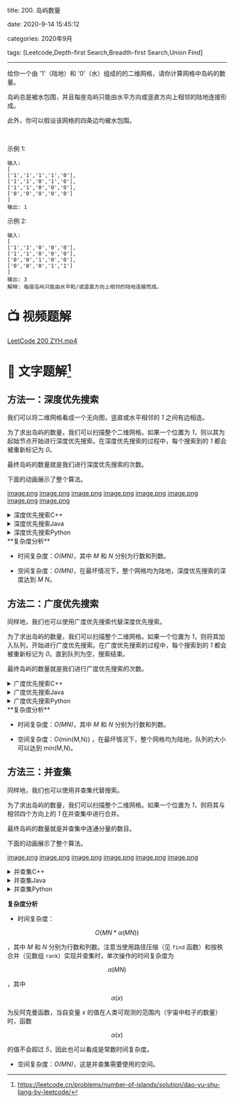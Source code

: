 title: 200. 岛屿数量

date: 2020-9-14 15:45:12

categories: 2020年9月

tags: [Leetcode,Depth-first Search,Breadth-first Search,Union Find]

---

给你一个由 '1'（陆地）和 '0'（水）组成的的二维网格，请你计算网格中岛屿的数量。

<!-- more -->



岛屿总是被水包围，并且每座岛屿只能由水平方向或竖直方向上相邻的陆地连接形成。

此外，你可以假设该网格的四条边均被水包围。

 

示例 1:

    输入:
    [
    ['1','1','1','1','0'],
    ['1','1','0','1','0'],
    ['1','1','0','0','0'],
    ['0','0','0','0','0']
    ]
    输出: 1
示例 2:
    
    输入:
    [
    ['1','1','0','0','0'],
    ['1','1','0','0','0'],
    ['0','0','1','0','0'],
    ['0','0','0','1','1']
    ]
    输出: 3
    解释: 每座岛屿只能由水平和/或竖直方向上相邻的陆地连接而成。


# 📺 视频题解  
[LeetCode 200 ZYH.mp4](0a3f7b6f-abd0-4af8-87ef-89c565b967d4)
# 📖 文字题解[^1]
## 方法一：深度优先搜索

我们可以将二维网格看成一个无向图，竖直或水平相邻的 *1* 之间有边相连。

为了求出岛屿的数量，我们可以扫描整个二维网格。如果一个位置为 *1*，则以其为起始节点开始进行深度优先搜索。在深度优先搜索的过程中，每个搜索到的 *1* 都会被重新标记为 *0*。

最终岛屿的数量就是我们进行深度优先搜索的次数。

下面的动画展示了整个算法。

 [image.png](https://pic.leetcode-cn.com/5dae0de2a06f4eae5113f9cadfa5c51bbcf0b9347c5861aa73c93d7bc1d50b34-image.png) [image.png](https://pic.leetcode-cn.com/61a98091fe75de107bf886a608e87d5bb29d810b9e7eb1e00c541f49194ea543-image.png) [image.png](https://pic.leetcode-cn.com/6d060f275561dc390841f78d85124fd193efb0801ea2dc865b2767f1093e4f3a-image.png) [image.png](https://pic.leetcode-cn.com/233368eab82832268c3c7266fd7fe65c78626de9fd89cb90b3f36a7b4e52860d-image.png) [image.png](https://pic.leetcode-cn.com/bf055c3d5f6b310f6a110ada65d503de6d7793276f5638731c81c53b4276b835-image.png) [image.png](https://pic.leetcode-cn.com/195ba530a5350e0a8f8e372319d061c85316c1064017d5c00d7cfc2b0c055de6-image.png) [image.png](https://pic.leetcode-cn.com/c21a88bde9450ad83d6164c2df4677b16154fa5990408459a2a45982b9cd70fd-image.png) [image.png](https://pic.leetcode-cn.com/0cfddec2d15ed9a56c434f470ff07eb3dfc83dccbda0160583d1bce469077274-image.png) 

<details>
    <summary>深度优先搜索C++</summary>
    
```C++ [sol1-C++]
class Solution {
private:
    void dfs(vector<vector<char>>& grid, int r, int c) {
        int nr = grid.size();
        int nc = grid[0].size();

        grid[r][c] = '0';
        if (r - 1 >= 0 && grid[r-1][c] == '1') dfs(grid, r - 1, c);
        if (r + 1 < nr && grid[r+1][c] == '1') dfs(grid, r + 1, c);
        if (c - 1 >= 0 && grid[r][c-1] == '1') dfs(grid, r, c - 1);
        if (c + 1 < nc && grid[r][c+1] == '1') dfs(grid, r, c + 1);
    }

public:
    int numIslands(vector<vector<char>>& grid) {
        int nr = grid.size();
        if (!nr) return 0;
        int nc = grid[0].size();

        int num_islands = 0;
        for (int r = 0; r < nr; ++r) {
            for (int c = 0; c < nc; ++c) {
                if (grid[r][c] == '1') {
                    ++num_islands;
                    dfs(grid, r, c);
                }
            }
        }

        return num_islands;
    }
};
```
</details>
<details>
    <summary>深度优先搜索Java</summary>
    
```Java [sol1-Java]
class Solution {
    void dfs(char[][] grid, int r, int c) {
        int nr = grid.length;
        int nc = grid[0].length;

        if (r < 0 || c < 0 || r >= nr || c >= nc || grid[r][c] == '0') {
            return;
        }

        grid[r][c] = '0';
        dfs(grid, r - 1, c);
        dfs(grid, r + 1, c);
        dfs(grid, r, c - 1);
        dfs(grid, r, c + 1);
    }

    public int numIslands(char[][] grid) {
        if (grid == null || grid.length == 0) {
            return 0;
        }

        int nr = grid.length;
        int nc = grid[0].length;
        int num_islands = 0;
        for (int r = 0; r < nr; ++r) {
            for (int c = 0; c < nc; ++c) {
                if (grid[r][c] == '1') {
                    ++num_islands;
                    dfs(grid, r, c);
                }
            }
        }

        return num_islands;
    }
}
```

</details>
<details>
    <summary>深度优先搜索Python</summary>
    
```Python [sol1-Python3]
class Solution:
    def dfs(self, grid, r, c):
        grid[r][c] = 0
        nr, nc = len(grid), len(grid[0])
        for x, y in [(r - 1, c), (r + 1, c), (r, c - 1), (r, c + 1)]:
            if 0 <= x < nr and 0 <= y < nc and grid[x][y] == "1":
                self.dfs(grid, x, y)

    def numIslands(self, grid: List[List[str]]) -> int:
        nr = len(grid)
        if nr == 0:
            return 0
        nc = len(grid[0])

        num_islands = 0
        for r in range(nr):
            for c in range(nc):
                if grid[r][c] == "1":
                    num_islands += 1
                    self.dfs(grid, r, c)
        
        return num_islands
```

</details>
**复杂度分析**

* 时间复杂度：*O(MN)*，其中 *M* 和 *N* 分别为行数和列数。

* 空间复杂度：*O(MN)*，在最坏情况下，整个网格均为陆地，深度优先搜索的深度达到 *M N*。

## 方法二：广度优先搜索

同样地，我们也可以使用广度优先搜索代替深度优先搜索。

为了求出岛屿的数量，我们可以扫描整个二维网格。如果一个位置为 *1*，则将其加入队列，开始进行广度优先搜索。在广度优先搜索的过程中，每个搜索到的 *1* 都会被重新标记为 *0*。直到队列为空，搜索结束。

最终岛屿的数量就是我们进行广度优先搜索的次数。

<details>
    <summary>广度优先搜索C++</summary>
    
```C++ [sol2-C++]
class Solution {
public:
    int numIslands(vector<vector<char>>& grid) {
        int nr = grid.size();
        if (!nr) return 0;
        int nc = grid[0].size();

        int num_islands = 0;
        for (int r = 0; r < nr; ++r) {
            for (int c = 0; c < nc; ++c) {
                if (grid[r][c] == '1') {
                    ++num_islands;
                    grid[r][c] = '0';
                    queue<pair<int, int>> neighbors;
                    neighbors.push({r, c});
                    while (!neighbors.empty()) {
                        auto rc = neighbors.front();
                        neighbors.pop();
                        int row = rc.first, col = rc.second;
                        if (row - 1 >= 0 && grid[row-1][col] == '1') {
                            neighbors.push({row-1, col});
                            grid[row-1][col] = '0';
                        }
                        if (row + 1 < nr && grid[row+1][col] == '1') {
                            neighbors.push({row+1, col});
                            grid[row+1][col] = '0';
                        }
                        if (col - 1 >= 0 && grid[row][col-1] == '1') {
                            neighbors.push({row, col-1});
                            grid[row][col-1] = '0';
                        }
                        if (col + 1 < nc && grid[row][col+1] == '1') {
                            neighbors.push({row, col+1});
                            grid[row][col+1] = '0';
                        }
                    }
                }
            }
        }

        return num_islands;
    }
};
```
</details>
<details>
    <summary>广度优先搜索Java</summary>
    

```Java [sol2-Java]
class Solution {
    public int numIslands(char[][] grid) {
        if (grid == null || grid.length == 0) {
            return 0;
        }

        int nr = grid.length;
        int nc = grid[0].length;
        int num_islands = 0;

        for (int r = 0; r < nr; ++r) {
            for (int c = 0; c < nc; ++c) {
                if (grid[r][c] == '1') {
                    ++num_islands;
                    grid[r][c] = '0';
                    Queue<Integer> neighbors = new LinkedList<>();
                    neighbors.add(r * nc + c);
                    while (!neighbors.isEmpty()) {
                        int id = neighbors.remove();
                        int row = id / nc;
                        int col = id % nc;
                        if (row - 1 >= 0 && grid[row-1][col] == '1') {
                            neighbors.add((row-1) * nc + col);
                            grid[row-1][col] = '0';
                        }
                        if (row + 1 < nr && grid[row+1][col] == '1') {
                            neighbors.add((row+1) * nc + col);
                            grid[row+1][col] = '0';
                        }
                        if (col - 1 >= 0 && grid[row][col-1] == '1') {
                            neighbors.add(row * nc + col-1);
                            grid[row][col-1] = '0';
                        }
                        if (col + 1 < nc && grid[row][col+1] == '1') {
                            neighbors.add(row * nc + col+1);
                            grid[row][col+1] = '0';
                        }
                    }
                }
            }
        }

        return num_islands;
    }
}
```
</details>
<details>
    <summary>广度优先搜索Python</summary>
    
```Python [sol2-Python3]
class Solution:
    def numIslands(self, grid: List[List[str]]) -> int:
        nr = len(grid)
        if nr == 0:
            return 0
        nc = len(grid[0])

        num_islands = 0
        for r in range(nr):
            for c in range(nc):
                if grid[r][c] == "1":
                    num_islands += 1
                    grid[r][c] = "0"
                    neighbors = collections.deque([(r, c)])
                    while neighbors:
                        row, col = neighbors.popleft()
                        for x, y in [(row - 1, col), (row + 1, col), (row, col - 1), (row, col + 1)]:
                            if 0 <= x < nr and 0 <= y < nc and grid[x][y] == "1":
                                neighbors.append((x, y))
                                grid[x][y] = "0"
        
        return num_islands
```
</details>
**复杂度分析**

* 时间复杂度：*O(MN)*，其中 *M* 和 *N* 分别为行数和列数。

* 空间复杂度：O(min(M,N)) ，在最坏情况下，整个网格均为陆地，队列的大小可以达到 min(M,N)。

## 方法三：并查集

同样地，我们也可以使用并查集代替搜索。

为了求出岛屿的数量，我们可以扫描整个二维网格。如果一个位置为 *1*，则将其与相邻四个方向上的 *1* 在并查集中进行合并。

最终岛屿的数量就是并查集中连通分量的数目。

下面的动画展示了整个算法。

 [image.png](https://pic.leetcode-cn.com/41b6ce1794ba80a7a82b31dc4c0642b26ccd280457d254d2fdad37a1f5a73ca6-image.png) [image.png](https://pic.leetcode-cn.com/82fa6f7b52294fdd8a2f4a0a28d4ca2dd3d71e86e7ddf5fa5ef4b18a13d3c438-image.png) [image.png](https://pic.leetcode-cn.com/773a3ac931ca2b397b0ba6cac17a15a0dd21fe2d0f2887d6b90405d9025c3f85-image.png) [image.png](https://pic.leetcode-cn.com/6c1a18d84a24f74c18654e0f20b17c263646a9fad911e6bb227e665688abb037-image.png) [image.png](https://pic.leetcode-cn.com/1a35068b177ce3ed70de37d3e7a1fb3e91ba0e5588ab3e3633ddb963f3d64f68-image.png) [image.png](https://pic.leetcode-cn.com/6f35cbfc7410e54ec80f96af3123c5eed5e5b8f73e6a1cc2fa4aea0f911e919c-image.png) 


<details>
    <summary>并查集C++</summary>
    
```C++ [sol3-C++]
class UnionFind {
public:
    UnionFind(vector<vector<char>>& grid) {
        count = 0;
        int m = grid.size();
        int n = grid[0].size();
        for (int i = 0; i < m; ++i) {
            for (int j = 0; j < n; ++j) {
                if (grid[i][j] == '1') {
                    parent.push_back(i * n + j);
                    ++count;
                }
                else {
                    parent.push_back(-1);
                }
                rank.push_back(0);
            }
        }
    }

    int find(int i) {
        if (parent[i] != i) {
            parent[i] = find(parent[i]);
        }
        return parent[i];
    }

    void unite(int x, int y) {
        int rootx = find(x);
        int rooty = find(y);
        if (rootx != rooty) {
            if (rank[rootx] < rank[rooty]) {
                swap(rootx, rooty);
            }
            parent[rooty] = rootx;
            if (rank[rootx] == rank[rooty]) rank[rootx] += 1;
            --count;
        }
    }

    int getCount() const {
        return count;
    }

private:
    vector<int> parent;
    vector<int> rank;
    int count;
};

class Solution {
public:
    int numIslands(vector<vector<char>>& grid) {
        int nr = grid.size();
        if (!nr) return 0;
        int nc = grid[0].size();

        UnionFind uf(grid);
        int num_islands = 0;
        for (int r = 0; r < nr; ++r) {
            for (int c = 0; c < nc; ++c) {
                if (grid[r][c] == '1') {
                    grid[r][c] = '0';
                    if (r - 1 >= 0 && grid[r-1][c] == '1') uf.unite(r * nc + c, (r-1) * nc + c);
                    if (r + 1 < nr && grid[r+1][c] == '1') uf.unite(r * nc + c, (r+1) * nc + c);
                    if (c - 1 >= 0 && grid[r][c-1] == '1') uf.unite(r * nc + c, r * nc + c - 1);
                    if (c + 1 < nc && grid[r][c+1] == '1') uf.unite(r * nc + c, r * nc + c + 1);
                }
            }
        }

        return uf.getCount();
    }
};
```
</details>
<details>
    <summary>并查集Java</summary>
    
```Java [sol3-Java]
class Solution {
    class UnionFind {
        int count;
        int[] parent;
        int[] rank;

        public UnionFind(char[][] grid) {
            count = 0;
            int m = grid.length;
            int n = grid[0].length;
            parent = new int[m * n];
            rank = new int[m * n];
            for (int i = 0; i < m; ++i) {
                for (int j = 0; j < n; ++j) {
                    if (grid[i][j] == '1') {
                        parent[i * n + j] = i * n + j;
                        ++count;
                    }
                    rank[i * n + j] = 0;
                }
            }
        }

        public int find(int i) {
            if (parent[i] != i) parent[i] = find(parent[i]);
            return parent[i];
        }

        public void union(int x, int y) {
            int rootx = find(x);
            int rooty = find(y);
            if (rootx != rooty) {
                if (rank[rootx] > rank[rooty]) {
                    parent[rooty] = rootx;
                } else if (rank[rootx] < rank[rooty]) {
                    parent[rootx] = rooty;
                } else {
                    parent[rooty] = rootx;
                    rank[rootx] += 1;
                }
                --count;
            }
        }

        public int getCount() {
            return count;
        }
    }

    public int numIslands(char[][] grid) {
        if (grid == null || grid.length == 0) {
            return 0;
        }

        int nr = grid.length;
        int nc = grid[0].length;
        int num_islands = 0;
        UnionFind uf = new UnionFind(grid);
        for (int r = 0; r < nr; ++r) {
            for (int c = 0; c < nc; ++c) {
                if (grid[r][c] == '1') {
                    grid[r][c] = '0';
                    if (r - 1 >= 0 && grid[r-1][c] == '1') {
                        uf.union(r * nc + c, (r-1) * nc + c);
                    }
                    if (r + 1 < nr && grid[r+1][c] == '1') {
                        uf.union(r * nc + c, (r+1) * nc + c);
                    }
                    if (c - 1 >= 0 && grid[r][c-1] == '1') {
                        uf.union(r * nc + c, r * nc + c - 1);
                    }
                    if (c + 1 < nc && grid[r][c+1] == '1') {
                        uf.union(r * nc + c, r * nc + c + 1);
                    }
                }
            }
        }

        return uf.getCount();
    }
}
```
</details>
<details>
    <summary>并查集Python</summary>
    
```Python [sol3-Python3]
class UnionFind:
    def __init__(self, grid):
        m, n = len(grid), len(grid[0])
        self.count = 0
        self.parent = [-1] * (m * n)
        self.rank = [0] * (m * n)
        for i in range(m):
            for j in range(n):
                if grid[i][j] == "1":
                    self.parent[i * n + j] = i * n + j
                    self.count += 1
    
    def find(self, i):
        if self.parent[i] != i:
            self.parent[i] = self.find(self.parent[i])
        return self.parent[i]
    
    def union(self, x, y):
        rootx = self.find(x)
        rooty = self.find(y)
        if rootx != rooty:
            if self.rank[rootx] < self.rank[rooty]:
                rootx, rooty = rooty, rootx
            self.parent[rooty] = rootx
            if self.rank[rootx] == self.rank[rooty]:
                self.rank[rootx] += 1
            self.count -= 1
    
    def getCount(self):
        return self.count

class Solution:
    def numIslands(self, grid: List[List[str]]) -> int:
        nr = len(grid)
        if nr == 0:
            return 0
        nc = len(grid[0])

        uf = UnionFind(grid)
        num_islands = 0
        for r in range(nr):
            for c in range(nc):
                if grid[r][c] == "1":
                    grid[r][c] = "0"
                    for x, y in [(r - 1, c), (r + 1, c), (r, c - 1), (r, c + 1)]:
                        if 0 <= x < nr and 0 <= y < nc and grid[x][y] == "1":
                            uf.union(r * nc + c, x * nc + y)
        
        return uf.getCount()
```
</details>

**复杂度分析**

* 时间复杂度：
```math
O(MN*\alpha(MN)) 
```
，其中 *M* 和 *N* 分别为行数和列数。注意当使用路径压缩（见 `find` 函数）和按秩合并（见数组 `rank`）实现并查集时，单次操作的时间复杂度为

```math
\alpha(MN)
```

，其中

```math
\alpha(x)
```
为反阿克曼函数，当自变量 *x* 的值在人类可观测的范围内（宇宙中粒子的数量）时，函数 
```math
\alpha(x)
```
的值不会超过 *5*，因此也可以看成是常数时间复杂度。

* 空间复杂度：*O(MN)*，这是并查集需要使用的空间。

[^1]:https://leetcode.cn/problems/number-of-islands/solution/dao-yu-shu-liang-by-leetcode/